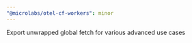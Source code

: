 ```yaml
---
"@microlabs/otel-cf-workers": minor
---
```


Export unwrapped global fetch for various advanced use cases
